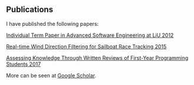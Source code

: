 ## Publications

I have published the following papers:

[Individual Term Paper in Advanced Software Engineering at LiU 2012](/pubs/TDDD30_individual_paper_emini745.pdf)

[Real-time Wind Direction Filtering for Sailboat Race Tracking 2015](/pubs/masters_thesis.pdf)

[Assessing Knowledge Through Written Reviews of First-Year Programming Students 2017](/pubs/Assessing_Knowledge.pdf)

More can be seen at [Google Scholar](https://scholar.google.se/citations?user=NGzX2bsAAAAJ&hl=en).
